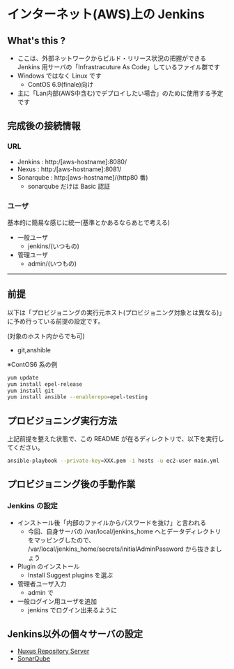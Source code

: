 # インターネット(AWS)上の Jenkins

## What's this ?

- ここは、外部ネットワークからビルド・リリース状況の把握ができる Jenkins 用サーバの「Infrastracuture As Code」しているファイル群です
- Windows ではなく Linux です
  - ContOS 6.9(finale)向け
- 主に「Lan内部(AWS中含む)でデプロイしたい場合」のために使用する予定です

## 完成後の接続情報

### URL

- Jenkins : http:/[aws-hostname]:8080/
- Nexus : http:/[aws-hostname]:8081/
- Sonarqube : http:[aws-hostname]/(http80 番)
  - sonarqube だけは Basic 認証

### ユーザ

基本的に簡易な感じに統一(基準とかあるならあとで考える)

- 一般ユーザ
  - jenkins/(いつもの)
- 管理ユーザ
  - admin/(いつもの)

---

## 前提

以下は「プロビジョニングの実行元ホスト(プロビジョニング対象とは異なる)」に予め行っている前提の設定です。

(対象のホスト内からでも可)

- git,anshible

※ContOS6 系の例

```bash
yum update
yum install epel-release
yum install git
yum install ansible --enablerepo=epel-testing
```

## プロビジョニング実行方法

上記前提を整えた状態で、この README が在るディレクトリで、以下を実行してください。

```bash
ansible-playbook --private-key=XXX.pem -i hosts -u ec2-user main.yml
```

## プロビジョニング後の手動作業

### Jenkins の設定

- インストール後「内部のファイルからパスワードを抜け」と言われる
  - 今回、自身サーバの /var/local/jenkins_home へとデータディレクトリをマッピングしたので、 /var/local/jenkins_home/secrets/initialAdminPassword から抜きましょう
- Plugin のインストール
  - Install Suggest plugins を選ぶ
- 管理者ユーザ入力
  - admin で
- 一般ログイン用ユーザを追加
  - jenkins でログイン出来るように

## Jenkins以外の個々サーバの設定

- [Nuxus Repository Server](./doc/NEXUS_OPERATION.md)
- [SonarQube](./doc/SONARQUBE_OPERATION.md.md)
